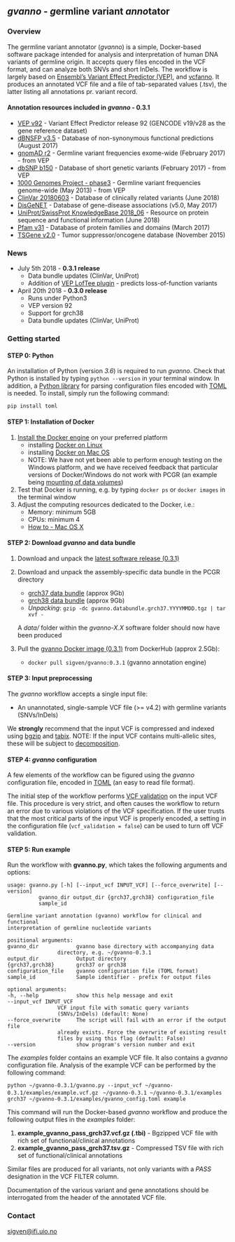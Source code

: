 ## _gvanno_ - *g*ermline *v*ariant *anno*tator

### Overview

The germline variant annotator (*gvanno*) is a simple, Docker-based software package intended for analysis and interpretation of human DNA variants of germline origin. It accepts query files encoded in the VCF format, and can analyze both SNVs and short InDels. The workflow is largely based on [Ensembl’s Variant Effect Predictor (VEP)](http://www.ensembl.org/info/docs/tools/vep/index.html), and [vcfanno](https://github.com/brentp/vcfanno). It produces an annotated VCF file and a file of tab-separated values (.tsv), the latter listing all annotations pr. variant record.

#### Annotation resources included in _gvanno_ - 0.3.1

* [VEP v92](http://www.ensembl.org/info/docs/tools/vep/index.html) - Variant Effect Predictor release 92 (GENCODE v19/v28 as the gene reference dataset)
* [dBNSFP v3.5](https://sites.google.com/site/jpopgen/dbNSFP) - Database of non-synonymous functional predictions (August 2017)
* [gnomAD r2](http://gnomad.broadinstitute.org/) - Germline variant frequencies exome-wide (February 2017) - from VEP
* [dbSNP b150](http://www.ncbi.nlm.nih.gov/SNP/) - Database of short genetic variants (February 2017) - from VEP
* [1000 Genomes Project - phase3](ftp://ftp.1000genomes.ebi.ac.uk/vol1/ftp/release/20130502/) - Germline variant frequencies genome-wide (May 2013) - from VEP
* [ClinVar 20180603](http://www.ncbi.nlm.nih.gov/clinvar/) - Database of clinically related variants (June 2018)
* [DisGeNET](http://www.disgenet.org) - Database of gene-disease associations (v5.0, May 2017)
* [UniProt/SwissProt KnowledgeBase 2018_06](http://www.uniprot.org) - Resource on protein sequence and functional information (June 2018)
* [Pfam v31](http://pfam.xfam.org) - Database of protein families and domains (March 2017)
* [TSGene v2.0](http://bioinfo.mc.vanderbilt.edu/TSGene/) - Tumor suppressor/oncogene database (November 2015)

### News


* July 5th 2018 - **0.3.1 release**
     * Data bundle updates (ClinVar, UniProt)
     * Addition of [VEP LofTee plugin](https://github.com/konradjk/loftee) - predicts loss-of-function variants
* April 20th 2018 - **0.3.0 release**
	* Runs under Python3
	* VEP version 92
	* Support for grch38
	* Data bundle updates (ClinVar, UniProt)

### Getting started

#### STEP 0: Python

An installation of Python (version _3.6_) is required to run *gvanno*. Check that Python is installed by typing `python --version` in your terminal window. In addition, a [Python library](https://github.com/uiri/toml) for parsing configuration files encoded with [TOML](https://github.com/toml-lang/toml) is needed. To install, simply run the following command:

   	pip install toml

#### STEP 1: Installation of Docker

1. [Install the Docker engine](https://docs.docker.com/engine/installation/) on your preferred platform
   - installing [Docker on Linux](https://docs.docker.com/engine/installation/linux/)
   - installing [Docker on Mac OS](https://docs.docker.com/engine/installation/mac/)
   - NOTE: We have not yet been able to perform enough testing on the Windows platform, and we have received feedback that particular versions of Docker/Windows do not work with PCGR (an example being [mounting of data volumes](https://github.com/docker/toolbox/issues/607))
2. Test that Docker is running, e.g. by typing `docker ps` or `docker images` in the terminal window
3. Adjust the computing resources dedicated to the Docker, i.e.:
   - Memory: minimum 5GB
   - CPUs: minimum 4
   - [How to - Mac OS X](https://docs.docker.com/docker-for-mac/#advanced)

#### STEP 2: Download *gvanno* and data bundle

1. Download and unpack the [latest software release (0.3.1)](https://github.com/sigven/gvanno/releases/tag/v0.3.1)
2. Download and unpack the assembly-specific data bundle in the PCGR directory
   * [grch37 data bundle](https://drive.google.com/file/d/15NbYwwnb8J5IGhL6-RJXpAeQ-xqzjc5F/) (approx 9Gb)
   * [grch38 data bundle](https://drive.google.com/file/d/1hr4MShsEh2Xf-_bBgDPi7t-vj32XrWJ0/) (approx 9Gb)
   * *Unpacking*: `gzip -dc gvanno.databundle.grch37.YYYYMMDD.tgz | tar xvf -`

    A _data/_ folder within the _gvanno-X.X_ software folder should now have been produced
3. Pull the [gvanno Docker image (0.3.1)](https://hub.docker.com/r/sigven/gvanno/) from DockerHub (approx 2.5Gb):
   * `docker pull sigven/gvanno:0.3.1` (gvanno annotation engine)

#### STEP 3: Input preprocessing

The *gvanno* workflow accepts a single input file:

  * An unannotated, single-sample VCF file (>= v4.2) with germline variants (SNVs/InDels)

We __strongly__ recommend that the input VCF is compressed and indexed using [bgzip](http://www.htslib.org/doc/tabix.html) and [tabix](http://www.htslib.org/doc/tabix.html). NOTE: If the input VCF contains multi-allelic sites, these will be subject to [decomposition](http://genome.sph.umich.edu/wiki/Vt#Decompose).

#### STEP 4: *gvanno* configuration

A few elements of the workflow can be figured using the *gvanno* configuration file, encoded in [TOML](https://github.com/toml-lang/toml) (an easy to read file format).

The initial step of the workflow performs [VCF validation](https://github.com/EBIvariation/vcf-validator) on the input VCF file. This procedure is very strict, and often causes the workflow to return an error due to various violations of the VCF specification. If the user trusts that the most critical parts of the input VCF is properly encoded,  a setting in the configuration file (`vcf_validation = false`) can be used to turn off VCF validation.

#### STEP 5: Run example

Run the workflow with **gvanno.py**, which takes the following arguments and options:

	usage: gvanno.py [-h] [--input_vcf INPUT_VCF] [--force_overwrite] [--version]
			  gvanno_dir output_dir {grch37,grch38} configuration_file
			  sample_id

	Germline variant annotation (gvanno) workflow for clinical and functional
	interpretation of germline nucleotide variants

	positional arguments:
	gvanno_dir            gvanno base directory with accompanying data
				    directory, e.g. ~/gvanno-0.3.1
	output_dir            Output directory
	{grch37,grch38}       grch37 or grch38
	configuration_file    gvanno configuration file (TOML format)
	sample_id             Sample identifier - prefix for output files

	optional arguments:
	-h, --help            show this help message and exit
	--input_vcf INPUT_VCF
				    VCF input file with somatic query variants
				    (SNVs/InDels) (default: None)
	--force_overwrite     The script will fail with an error if the output file
				    already exists. Force the overwrite of existing result
				    files by using this flag (default: False)
	--version             show program's version number and exit


The _examples_ folder contains an example VCF file. It also contains a *gvanno* configuration file. Analysis of the example VCF can be performed by the following command:

`python ~/gvanno-0.3.1/gvanno.py --input_vcf ~/gvanno-0.3.1/examples/example.vcf.gz`
` ~/gvanno-0.3.1 ~/gvanno-0.3.1/examples grch37 ~/gvanno-0.3.1/examples/gvanno_config.toml example`


This command will run the Docker-based *gvanno* workflow and produce the following output files in the _examples_ folder:

  1. __example_gvanno_pass_grch37.vcf.gz (.tbi)__ - Bgzipped VCF file with rich set of functional/clinical annotations
  2. __example_gvanno_pass_grch37.tsv.gz__ - Compressed TSV file with rich set of functional/clinical annotations

Similar files are produced for all variants, not only variants with a *PASS* designation in the VCF FILTER column.

Documentation of the various variant and gene annotations should be interrogated from the header of the annotated VCF file.



### Contact

sigven@ifi.uio.no
